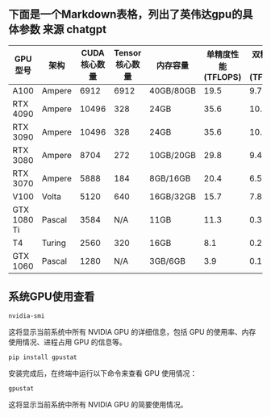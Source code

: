 

##  下面是一个Markdown表格，列出了英伟达gpu的具体参数 来源 chatgpt

| GPU型号       | 架构     | CUDA核心数量 | Tensor核心数量 | 内存容量      | 单精度性能 (TFLOPS) | 双精度性能 (TFLOPS) |
| ----------- | ------ | -------- | ---------- | --------- | -------------- | -------------- |
| A100        | Ampere | 6912     | 6912       | 40GB/80GB | 19.5           | 9.7            |
| RTX 4090    | Ampere | 10496    | 328        | 24GB      | 35.6           | 10.6           |
| RTX 3090    | Ampere | 10496    | 328        | 24GB      | 35.6           | 10.6           |
| RTX 3080    | Ampere | 8704     | 272        | 10GB/20GB | 29.8           | 9.4            |
| RTX 3070    | Ampere | 5888     | 184        | 8GB/16GB  | 20.4           | 6.5            |
| V100        | Volta  | 5120     | 640        | 16GB/32GB | 15.7           | 7.8            |
| GTX 1080 Ti | Pascal | 3584     | N/A        | 11GB      | 11.3           | 0.35           |
| T4          | Turing | 2560     | 320        | 16GB      | 8.1            | 0.25           |
| GTX 1060    | Pascal | 1280     | N/A        | 3GB/6GB   | 3.9            | 0.12           |

## 系统GPU使用查看

```shell
nvidia-smi
```

这将显示当前系统中所有 NVIDIA GPU 的详细信息，包括 GPU 的使用率、内存使用情况、进程占用 GPU 的信息等。
```shell
pip install gpustat
```

安装完成后，在终端中运行以下命令来查看 GPU 使用情况：

```shell
gpustat

```
这将显示当前系统中所有 NVIDIA GPU 的简要使用情况。